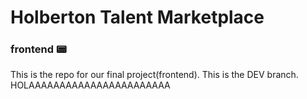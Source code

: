 # Holberton Talent Marketplace
### frontend 📟

This is the repo for our final project(frontend).
This is the DEV branch.
HOLAAAAAAAAAAAAAAAAAAAAAAA